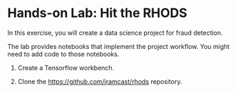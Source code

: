 # Hands-on Lab: Hit the RHODS

In this exercise, you will create a data science project for fraud detection.

The lab provides notebooks that implement the project workflow.
You might need to add code to those notebooks.

1. Create a Tensorflow workbench.

2. Clone the https://github.com/jramcast/rhods repository.

